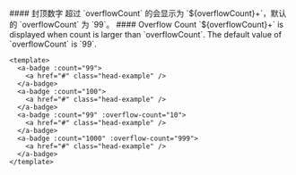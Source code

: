 <cn>
#### 封顶数字
超过 `overflowCount` 的会显示为 `${overflowCount}+`，默认的 `overflowCount` 为 `99`。
</cn>

<us>
#### Overflow Count
`${overflowCount}+` is displayed when count is larger than `overflowCount`. The default value of `overflowCount` is `99`.
</us>

```vue
<template>
  <a-badge :count="99">
    <a href="#" class="head-example" />
  </a-badge>
  <a-badge :count="100">
    <a href="#" class="head-example" />
  </a-badge>
  <a-badge :count="99" :overflow-count="10">
    <a href="#" class="head-example" />
  </a-badge>
  <a-badge :count="1000" :overflow-count="999">
    <a href="#" class="head-example" />
  </a-badge>
</template>
```
